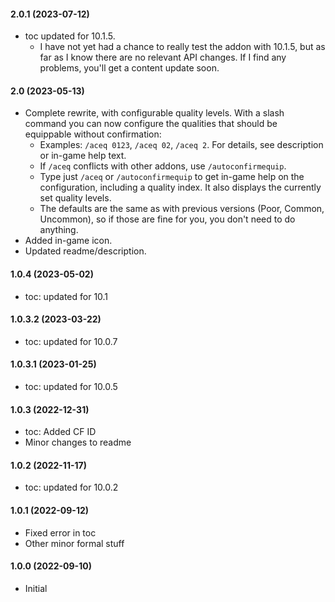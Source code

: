 #### 2.0.1 (2023-07-12)

- toc updated for 10.1.5.
  - I have not yet had a chance to really test the addon with 10.1.5, but as far as I know there are no relevant API changes. If I find any problems, you'll get a content update soon.

#### 2.0 (2023-05-13)

- Complete rewrite, with configurable quality levels. With a slash command you can now configure the qualities that should be equippable without confirmation:
  - Examples: `/aceq 0123`, `/aceq 02`, `/aceq 2`. For details, see description or in-game help text.
  - If `/aceq` conflicts with other addons, use `/autoconfirmequip`.
  - Type just `/aceq` or `/autoconfirmequip` to get in-game help on the configuration, including a quality index. It also displays the currently set quality levels.
  - The defaults are the same as with previous versions (Poor, Common, Uncommon), so if those are fine for you, you don't need to do anything.
- Added in-game icon.
- Updated readme/description.

#### 1.0.4 (2023-05-02)

- toc: updated for 10.1

#### 1.0.3.2 (2023-03-22)

- toc: updated for 10.0.7

#### 1.0.3.1 (2023-01-25)

- toc: updated for 10.0.5

#### 1.0.3 (2022-12-31)

- toc: Added CF ID
- Minor changes to readme

#### 1.0.2 (2022-11-17)

- toc: updated for 10.0.2

#### 1.0.1 (2022-09-12)

- Fixed error in toc
- Other minor formal stuff

#### 1.0.0 (2022-09-10)

- Initial
